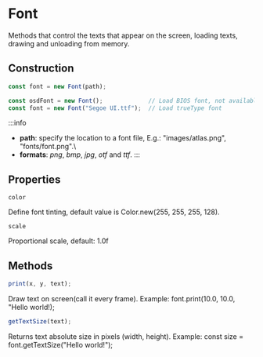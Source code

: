 # Font

Methods that control the texts that appear on the screen, loading texts, drawing and unloading from memory.

## Construction

```js
const font = new Font(path); 
```

```js
const osdFont = new Font();             // Load BIOS font, not available for all console models  
const font = new Font("Segoe UI.ttf");  // Load trueType font 
``` 

:::info
- **path**: specify the location to a font file, E.g.: "images/atlas.png", "fonts/font.png".\
- **formats**: *png*, *bmp*, *jpg*, *otf* and *ttf*.
:::

## Properties

```color```

Define font tinting, default value is Color.new(255, 255, 255, 128).

```scale```

Proportional scale, default: 1.0f

## Methods

```js
print(x, y, text);
```

Draw text on screen(call it every frame). Example: font.print(10.0, 10.0, "Hello world!);
<br />

```js
getTextSize(text);
```

Returns text absolute size in pixels (width, height). Example: const size = font.getTextSize("Hello world!");

